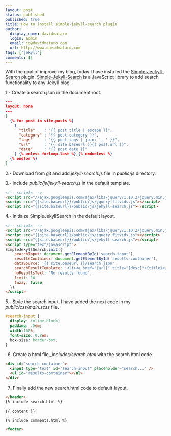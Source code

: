 ```yaml
---
layout: post
status: published
published: true
title: How to install simple-jekyll-search plugin
author:
  display_name: davidmataro
  login: admin
  email: jo@davidmataro.com
  url: http://www.davidmataro.com
tags: ['jekyll']
comments: []
---
```


With the goal of improve my blog, today I have installed the [Simple-Jeckyll-Search](http://www.jekyll-plugins.com/plugins/simple-jekyll-search) plugin. [Simple-Jekyll-Search](http://www.jekyll-plugins.com/plugins/simple-jekyll-search) is a JavaScript library to add search functionality to any Jekyll blog.

1.- Create a search.json in the document root.

```json
---
layout: none
---
[
  {% for post in site.posts %}
    {
      "title"    : "{{ post.title | escape }}",
      "category" : "{{ post.category }}",
      "tags"     : "{{ post.tags | join: ', ' }}",
      "url"      : "{{ site.baseurl }}{{ post.url }}",
      "date"     : "{{ post.date }}"
    } {% unless forloop.last %},{% endunless %}
  {% endfor %}
]
```

2.- Download from git and add *jekyll-search.js* file in *public/js* directory.

3.- Include *public/js/jekyll-search.js* in the default template.

```html
<!-- scripts -->
<script src="//ajax.googleapis.com/ajax/libs/jquery/1.10.2/jquery.min.js"></script>
<script src="{{site.baseurl}}/public/js/jquery.fitvids.js"></script>
<script src="{{site.baseurl}}/public/js/jekyll-search.js"></script>
```
4.- Initiaize SimpleJekyllSearch in the default layout.

```html
<!-- scripts -->
<script src="//ajax.googleapis.com/ajax/libs/jquery/1.10.2/jquery.min.js"></script>
<script src="{{site.baseurl}}/public/js/jquery.fitvids.js"></script>
<script src="{{site.baseurl}}/public/js/jekyll-search.js"></script>
<script type="text/javascript">
SimpleJekyllSearch.init({
    searchInput: document.getElementById('search-input'),
    resultsContainer: document.getElementById('results-container'),
    dataSource: '{{ site.baseurl }}/search.json',
    searchResultTemplate: '<li><a href="{url}" title="{desc}">{title}</a></li>',
    noResultsText: 'No results found',
    limit: 10,
    fuzzy: false,
  })
</script>
```

5.- Style the search input. I have added the next code in my *public/css/main.scss* file.

```css
#search-input {
  display: inline-block;
  padding: .5em;
  width:100%;
  font-size: 0.8em;
  box-size: border-box;
}
```

6. Create a html file *_includes/search.html* with the search html code

```html
<div id="search-container">
  <input type="text" id="search-input" placeholder="search..." />
  <ul id="results-container"></ul>
</div>
```

7. Finally add the new search.html code to default layout.

```html
</header>
{% include search.html %}

{{ content }}

{% include comments.html %}

<footer>
```
